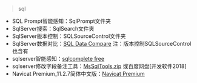 > sql

- SQL Prompt智能感知：SqlPrompt文件夹
- SqlServer搜索：SqlSearch文件夹
- SqlServer版本控制：SQLSourceControl文件夹
- SqlServer数据对比：[SQL Data Compare](https://documentation.red-gate.com/sdc13) 注：版本控制SQLSourceControl也含有
- sqlserver智能感知：[sqlcomplete free](https://download.csdn.net/download/winsty2008/10467129)
- sqlserver修改字段备注工具：[MsSqlTools.zip](https://download.csdn.net/download/winsty2008/10467155) 或百度网盘[开发软件2018]
- Navicat Premium_11.2.7简体中文版：[Navicat Premium](https://download.csdn.net/download/winsty2008/10467239)